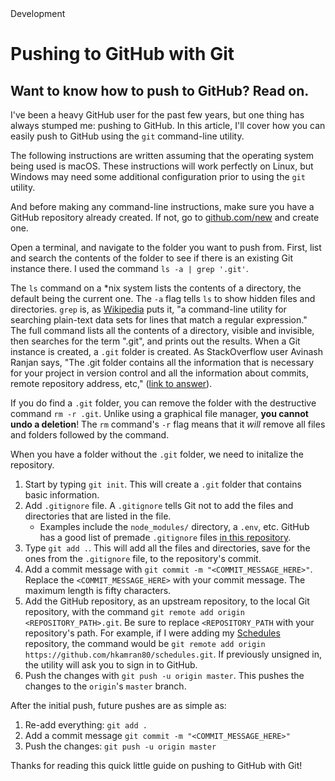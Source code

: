 <!--Kicker-->Development
# <!--Title-->Pushing to GitHub with Git
## <!--Subtitle-->Want to know how to push to GitHub? Read on.

I've been a heavy GitHub user for the past few years, but one thing has always stumped me: pushing to GitHub. In this article, I'll cover how you can easily push to GitHub using the `git` command-line utility.

The following instructions are written assuming that the operating system being used is macOS. These instructions will work perfectly on Linux, but Windows may need some additional configuration prior to using the `git` utility.

And before making any command-line instructions, make sure you have a GitHub repository already created. If not, go to [github.com/new](https://github.com/new) and create one.

Open a terminal, and navigate to the folder you want to push from. First, list and search the contents of the folder to see if there is an existing Git instance there. I used the command `ls -a | grep '.git'`.

The `ls` command on a \*nix system lists the contents of a directory, the default being the current one. The `-a` flag tells `ls` to show hidden files and directories. `grep` is, as [Wikipedia](https://en.wikipedia.org/wiki/Grep) puts it, "a command-line utility for searching plain-text data sets for lines that match a regular expression." The full command lists all the contents of a directory, visible and invisible, then searches for the term ".git", and prints out the results. When a Git instance is created, a `.git` folder is created. As StackOverflow user Avinash Ranjan says, "The .git folder contains all the information that is necessary for your project in version control and all the information about commits, remote repository address, etc," ([link to answer](https://stackoverflow.com/a/29220296/7313822)).

If you do find a `.git` folder, you can remove the folder with the destructive command `rm -r .git`. Unlike using a graphical file manager, **you cannot undo a deletion**! The `rm` command's `-r` flag means that it *will* remove all files and folders followed by the command.

When you have a folder without the `.git` folder, we need to initalize the repository.
  1. Start by typing `git init`. This will create a `.git` folder that contains basic information.
  2. Add `.gitignore` file. A `.gitignore` tells Git not to add the files and directories that are listed in the file.
      * Examples include the `node_modules/` directory, a `.env`, etc. GitHub has a good list of premade `.gitignore` files [in this repository](https://github.com/github/gitignore).
  3. Type `git add .`. This will add all the files and directories, save for the ones from the `.gitignore` file, to the repository's commit.
  4. Add a commit message with `git commit -m "<COMMIT_MESSAGE_HERE>"`. Replace the `<COMMIT_MESSAGE_HERE>` with your commit message. The maximum length is fifty characters.
  5. Add the GitHub repository, as an upstream repository, to the local Git repository, with the command `git remote add origin <REPOSITORY_PATH>.git`. Be sure to replace `<REPOSITORY_PATH` with your repository's path. For example, if I were adding my [Schedules](https://github.com/hkamran80/schedules) repository, the command would be `git remote add origin https://github.com/hkamran80/schedules.git`. If previously unsigned in, the utility will ask you to sign in to GitHub.
  6. Push the changes with `git push -u origin master`. This pushes the changes to the `origin`'s `master` branch.
  
After the initial push, future pushes are as simple as:
  1. Re-add everything: `git add .`
  2. Add a commit message `git commit -m "<COMMIT_MESSAGE_HERE>"`
  3. Push the changes: `git push -u origin master`
  
Thanks for reading this quick little guide on pushing to GitHub with Git!
